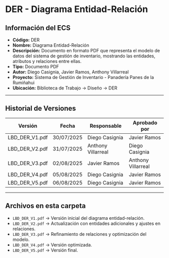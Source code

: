 # DER - Diagrama Entidad-Relación

## Información del ECS
- **Código:** DER  
- **Nombre:** Diagrama Entidad-Relación  
- **Descripción:** Documento en formato PDF que representa el modelo de datos del sistema de gestión de inventario, mostrando las entidades, atributos y relaciones entre ellas.  
- **Tipo:** Documento PDF  
- **Autor:** Diego Casignia, Javier Ramos, Anthony Villarreal  
- **Proyecto:** Sistema de Gestión de Inventario - Panadería Panes de la Rumiñahui  
- **Ubicación:** Biblioteca de Trabajo → Diseño → DER  

---

## Historial de Versiones

| Versión           | Fecha       | Responsable       | Aprobado por      |
|-------------------|------------|-------------------|-------------------|
| LBD_DER_V1.pdf    | 30/07/2025 | Diego Casignia    | Javier Ramos      |
| LBD_DER_V2.pdf    | 31/07/2025 | Anthony Villarreal | Diego Casignia    |
| LBD_DER_V3.pdf    | 02/08/2025 | Javier Ramos      | Anthony Villarreal |
| LBD_DER_V4.pdf    | 05/08/2025 | Diego Casignia    | Javier Ramos      |
| LBD_DER_V5.pdf    | 06/08/2025 | Diego Casignia    | Javier Ramos      |


---

## Archivos en esta carpeta
- `LBD_DER_V1.pdf` → Versión inicial del diagrama entidad-relación.  
- `LBD_DER_V2.pdf` → Actualización con entidades adicionales y ajustes en relaciones.  
- `LBD_DER_V3.pdf` → Refinamiento de relaciones y optimización del modelo.  
- `LBD_DER_V4.pdf` → Versión optimizada.  
- `LBD_DER_V5.pdf` → Versión final.  